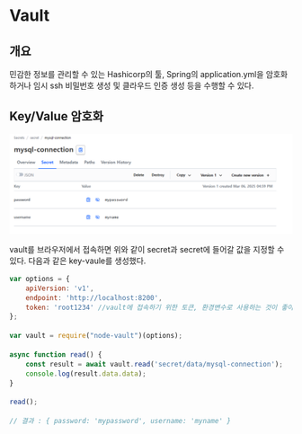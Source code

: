 # Vault

## 개요
민감한 정보를 관리할 수 있는 Hashicorp의 툴, Spring의 application.yml을 암호화하거나 임시 ssh 비밀번호 생성 및 클라우드 인증 생성 등을 수행할 수 있다.

## Key/Value 암호화
![vault_kv](/images/vault.PNG)
<br/>

vault를 브라우저에서 접속하면 위와 같이 secret과 secret에 들어갈 값을 지정할 수 있다. 다음과 같은 key-vaule를 생성했다.

```javascript
var options = {
    apiVersion: 'v1',
    endpoint: 'http://localhost:8200',
    token: 'root1234' //vault에 접속하기 위한 토큰, 환경변수로 사용하는 것이 좋아보인다.
};

var vault = require("node-vault")(options);

async function read() {
    const result = await vault.read('secret/data/mysql-connection');
    console.log(result.data.data);
}

read();

// 결과 : { password: 'mypassword', username: 'myname' }

```